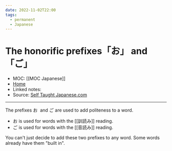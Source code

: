 ```yaml
---
date: 2022-11-02T22:00
tags:
  - permanent
  - Japanese
---
```

# The honorific prefixes「お」 and 「ご」
- MOC: [[MOC Japanese]]
- [Home](https://misudashi.ga/)
- Linked notes: 
- Source: [Self Taught Japanese.com](https://selftaughtjapanese.com/2014/03/21/japanese-honorific-prefixes-%E3%81%8A-and-%E3%81%94-o-and-go/)
----------
The prefixes お  and ご are used to add politeness to a word.

-   お is used for words with the [[訓読み]] reading.
-   ご is used for words with the [[音読み]] reading.

You can't just decide to add these two prefixes to any word. Some words already have them "built in".